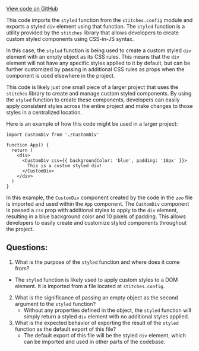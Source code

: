 [View code on GitHub](zoo-labs/zoo/blob/master/app/components/primitives/Box.tsx)

This code imports the `styled` function from the `stitches.config` module and exports a styled `div` element using that function. The `styled` function is a utility provided by the `stitches` library that allows developers to create custom styled components using CSS-in-JS syntax. 

In this case, the `styled` function is being used to create a custom styled `div` element with an empty object as its CSS rules. This means that the `div` element will not have any specific styles applied to it by default, but can be further customized by passing in additional CSS rules as props when the component is used elsewhere in the project.

This code is likely just one small piece of a larger project that uses the `stitches` library to create and manage custom styled components. By using the `styled` function to create these components, developers can easily apply consistent styles across the entire project and make changes to those styles in a centralized location. 

Here is an example of how this code might be used in a larger project:

```
import CustomDiv from './CustomDiv'

function App() {
  return (
    <div>
      <CustomDiv css={{ backgroundColor: 'blue', padding: '10px' }}>
        This is a custom styled div!
      </CustomDiv>
    </div>
  )
}
```

In this example, the `CustomDiv` component created by the code in the `zoo` file is imported and used within the `App` component. The `CustomDiv` component is passed a `css` prop with additional styles to apply to the `div` element, resulting in a blue background color and 10 pixels of padding. This allows developers to easily create and customize styled components throughout the project.
## Questions: 
 1. What is the purpose of the `styled` function and where does it come from?
   - The `styled` function is likely used to apply custom styles to a DOM element. It is imported from a file located at `stitches.config`.
2. What is the significance of passing an empty object as the second argument to the `styled` function?
   - Without any properties defined in the object, the `styled` function will simply return a styled `div` element with no additional styles applied.
3. What is the expected behavior of exporting the result of the `styled` function as the default export of this file?
   - The default export of this file will be the styled `div` element, which can be imported and used in other parts of the codebase.